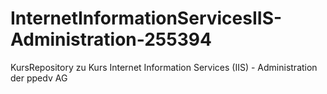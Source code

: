 # InternetInformationServicesIIS-Administration-255394
KursRepository zu Kurs Internet Information Services (IIS) - Administration der ppedv AG
